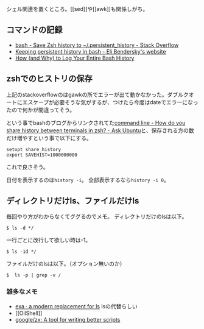 シェル関連を置くところ。[[sed]]や[[awk]]も関係しがち。

## コマンドの記録

- [bash - Save Zsh history to ~/.persistent_history - Stack Overflow](https://stackoverflow.com/questions/30249853/save-zsh-history-to-persistent-history)
- [Keeping persistent history in bash - Eli Bendersky's website](https://eli.thegreenplace.net/2013/06/11/keeping-persistent-history-in-bash)
- [How (and Why) to Log Your Entire Bash History](https://spin.atomicobject.com/2016/05/28/log-bash-history/)

## zshでのヒストリの保存

上記のstackoverflowのはgawkの所でエラーが出て動かなかった。ダブルクオートにエスケープが必要そうな気がするが、つけたら今度はdateでエラーになったので何かが間違ってそう。

という事でbashのブログからリンクされてた[command line - How do you share history between terminals in zsh? - Ask Ubuntu](https://askubuntu.com/questions/23630/how-do-you-share-history-between-terminals-in-zsh/23631#23631)と、保存される方の数だけ増やすという事で以下にする。

```
setopt share_history
export SAVEHIST=1000000000
```

これで良さそう。

日付を表示するのは`history -i`。
全部表示するなら`history -i 0`。

## ディレクトリだけls、ファイルだけls

毎回やり方がわからなくてググるのでメモ。
ディレクトリだけのlsは以下。

```
$ ls -d */
```

一行ごとに改行して欲しい時は-1。

```
$ ls -1d */
```

ファイルだけのlsは以下。（オプション無いのか）

```
$  ls -p | grep -v /
```

### 雑多なメモ

- [exa · a modern replacement for ls](https://the.exa.website/) lsの代替らしい
- [[OilShell]]
- [google/zx: A tool for writing better scripts](https://github.com/google/zx)